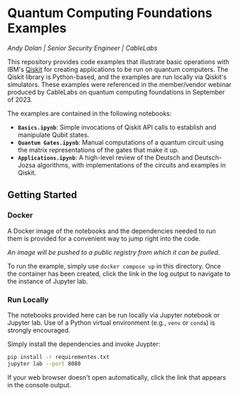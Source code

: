 # Quantum Computing Foundations Examples

*Andy Dolan | Senior Security Engineer | CableLabs*

This repository provides code examples that illustrate basic operations with
IBM's [Qiskit][qiskit] for creating applications to be run on quantum computers.
The Qiskit library is Python-based, and the examples are run locally via
Qiskit's simulators. These examples were referenced in the member/vendor webinar
produced by CableLabs on quantum computing foundations in September of 2023.

The examples are contained in the following notebooks:

* **`Basics.ipynb`**: Simple invocations of Qiskit API calls to establish and
  manipulate Qubit states.
* **`Quantum Gates.ipynb`**: Manual computations of a quantum circuit using the
  matrix representations of the gates that make it up.
* **`Applications.ipynb`**: A high-level review of the Deutsch and Deutsch-Jozsa
  algorithms, with implementations of the circuits and examples in Qiskit.

## Getting Started

### Docker

A Docker image of the notebooks and the dependencies needed to run them is
provided for a convenient way to jump right into the code.

*An image will be pushed to a public registry from which it can be pulled.*

To run the example, simply use `docker compose up` in this directory. Once the
container has been created, click the link in the log output to navigate to the
instance of Jupyter lab.

### Run Locally

The notebooks provided here can be run locally via Jupyter notebook or Jupyter
lab. Use of a Python virtual environment (e.g., `venv` or `conda`) is strongly
encouraged.

Simply install the dependencies and invoke Juypter:

```sh
pip install -r requirementes.txt
jupyter lab --port 8080
```

If your web browser doesn't open automatically, click the link that appears in
the console output.

[qiskit]: "https://qiskit.org/"
